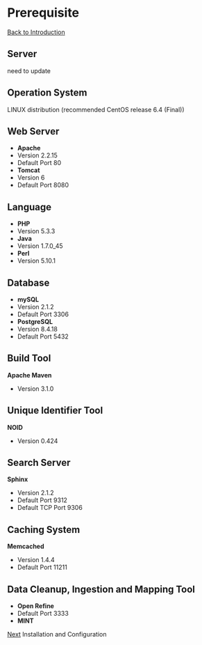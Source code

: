Prerequisite
===
[Back to Introduction](../README.md)

Server
-------
need to update

Operation System
-----------
	
LINUX distribution (recommended CentOS release 6.4 (Final)) 

Web Server
-----------	

* **Apache** 
 * Version 2.2.15
 * Default Port	80
* **Tomcat** 	
 * Version 6
 * Default Port	8080

Language
---------
	
* **PHP**
 * Version 5.3.3
* **Java**
 * Version 1.7.0_45
* **Perl**
 * Version 5.10.1

Database
---------

* **mySQL**
 * Version  2.1.2
 * Default Port 3306
* **PostgreSQL**
 * Version 8.4.18
 * Default Port 5432
	
Build Tool
---------

**Apache Maven**
* Version 3.1.0

Unique Identifier Tool
---------
**NOID**	
* Version 0.424
	 

Search Server
---------
**Sphinx**
* Version 2.1.2
* Default Port 9312
* Default TCP Port 9306

Caching System
---------
**Memcached**
* Version 1.4.4
* Default Port 11211

Data Cleanup, Ingestion and Mapping Tool
---------
* **Open Refine**
 * Default Port 3333
* **MINT**

[Next](install-configure.md) Installation and Configuration



